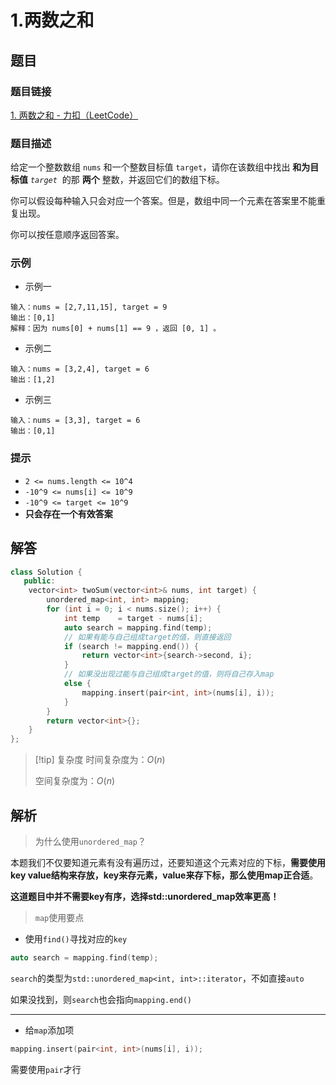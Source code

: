 # 1.两数之和
## 题目

### 题目链接
[1. 两数之和 - 力扣（LeetCode）](https://leetcode.cn/problems/two-sum/description/)

### 题目描述
给定一个整数数组 `nums` 和一个整数目标值 `target`，请你在该数组中找出 **和为目标值** _`target`_  的那 **两个** 整数，并返回它们的数组下标。

你可以假设每种输入只会对应一个答案。但是，数组中同一个元素在答案里不能重复出现。

你可以按任意顺序返回答案。

### 示例
- 示例一
```text
输入：nums = [2,7,11,15], target = 9
输出：[0,1]
解释：因为 nums[0] + nums[1] == 9 ，返回 [0, 1] 。
```
- 示例二
```text
输入：nums = [3,2,4], target = 6
输出：[1,2]
```
- 示例三
```text
输入：nums = [3,3], target = 6
输出：[0,1]
```

### 提示
- `2 <= nums.length <= 10^4`
- `-10^9 <= nums[i] <= 10^9`
- `-10^9 <= target <= 10^9`
- **只会存在一个有效答案**

## 解答

```Cpp
class Solution {
   public:
    vector<int> twoSum(vector<int>& nums, int target) {
        unordered_map<int, int> mapping;
        for (int i = 0; i < nums.size(); i++) {
            int temp    = target - nums[i];
            auto search = mapping.find(temp);
            // 如果有能与自己组成target的值，则直接返回
            if (search != mapping.end()) {
                return vector<int>{search->second, i};
            }
            // 如果没出现过能与自己组成target的值，则将自己存入map
            else {
                mapping.insert(pair<int, int>(nums[i], i));
            }
        }
        return vector<int>{};
    }
};
```

>[!tip] 复杂度
>时间复杂度为：$O(n)$
>
>空间复杂度为：$O(n)$


## 解析


>为什么使用`unordered_map`？

本题我们不仅要知道元素有没有遍历过，还要知道这个元素对应的下标，**需要使用 key value结构来存放，key来存元素，value来存下标，那么使用map正合适**。

**这道题目中并不需要key有序，选择std::unordered_map效率更高！**

>`map`使用要点

- 使用`find()`寻找对应的`key`
```Cpp
auto search = mapping.find(temp);
```
`search`的类型为`std::unordered_map<int, int>::iterator`，不如直接`auto`

如果没找到，则`search`也会指向`mapping.end()`

---

- 给`map`添加项
```Cpp
mapping.insert(pair<int, int>(nums[i], i));
```
需要使用`pair`才行